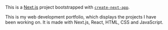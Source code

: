 This is a [Next.js](https://nextjs.org/) project bootstrapped with [`create-next-app`](https://github.com/vercel/next.js/tree/canary/packages/create-next-app).

This is my web development portfolio, which displays the projects I have been working on. It is made with Next.js, React, HTML, CSS and JavaScript.
